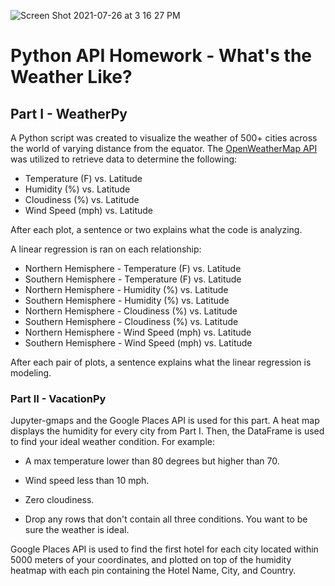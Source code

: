 ![Screen Shot 2021-07-26 at 3 16 27 PM](https://user-images.githubusercontent.com/76749991/127045859-663180b3-cbf5-4744-b1a5-04d9aebd2fec.png)

# Python API Homework - What's the Weather Like?

## Part I - WeatherPy

A Python script was created to visualize the weather of 500+ cities across the world of varying distance from the equator. The [OpenWeatherMap API](https://openweathermap.org/api) was utilized to retrieve data to determine the following:

* Temperature (F) vs. Latitude
* Humidity (%) vs. Latitude
* Cloudiness (%) vs. Latitude
* Wind Speed (mph) vs. Latitude

After each plot, a sentence or two explains what the code is analyzing. 

A linear regression is ran on each relationship:

* Northern Hemisphere - Temperature (F) vs. Latitude
* Southern Hemisphere - Temperature (F) vs. Latitude
* Northern Hemisphere - Humidity (%) vs. Latitude
* Southern Hemisphere - Humidity (%) vs. Latitude
* Northern Hemisphere - Cloudiness (%) vs. Latitude
* Southern Hemisphere - Cloudiness (%) vs. Latitude
* Northern Hemisphere - Wind Speed (mph) vs. Latitude
* Southern Hemisphere - Wind Speed (mph) vs. Latitude

After each pair of plots, a sentence explains what the linear regression is modeling.

### Part II - VacationPy

Jupyter-gmaps and the Google Places API is used for this part. A heat map displays the humidity for every city from Part I. Then, the DataFrame is used to find your ideal weather condition. For example:

  * A max temperature lower than 80 degrees but higher than 70.

  * Wind speed less than 10 mph.

  * Zero cloudiness.

  * Drop any rows that don't contain all three conditions. You want to be sure the weather is ideal.

Google Places API is used to find the first hotel for each city located within 5000 meters of your coordinates, and plotted on top of the humidity heatmap with each pin containing the Hotel Name, City, and Country.
